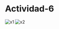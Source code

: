 # Actividad-6
![x1](https://user-images.githubusercontent.com/51014165/113902848-915e6e80-978d-11eb-9a6d-7ec1cc024d10.JPG)
![x2](https://user-images.githubusercontent.com/51014165/113902855-93283200-978d-11eb-97c3-a372087813dc.JPG)
